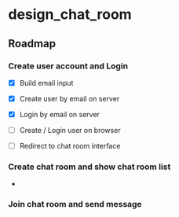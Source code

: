 # design_chat_room

## Roadmap

### Create user account and Login

- [x] Build email input
- [x] Create user by email on server
- [x] Login by email on server
- [ ] Create / Login user on browser
- [ ] Redirect to chat room interface


### Create chat room and show chat room list
- 
### Join chat room and send message


